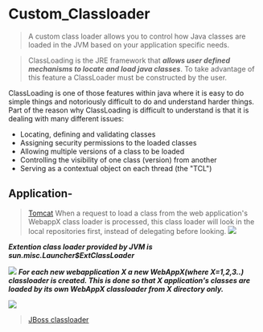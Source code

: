 # Custom_Classloader

> A custom class loader allows you to control how Java classes are loaded in the JVM based on your application specific needs. 

> ClassLoading is the JRE framework that ***allows user defined mechanisms to locate and load java classes***. To take advantage of this feature a ClassLoader must be constructed by the user.

 

ClassLoading is one of those features within java where it is easy to do simple things and notoriously difficult to do and understand harder things. Part of the reason why ClassLoading is difficult to understand is that it is dealing with many different issues:

 

* Locating, defining and validating classes
* Assigning security permissions to the loaded classes
* Allowing multiple versions of a class to be loaded
* Controlling the visibility of one class (version) from another
* Serving as a contextual object on each thread (the "TCL")

## Application-
> [Tomcat](http://tomcat.apache.org/tomcat-6.0-doc/class-loader-howto.html)
When a request to load a class from the web application's WebappX class loader is processed, this class loader will look in the local repositories first, instead of delegating before looking. 
![](https://i.ibb.co/80q97vc/Annotation-2019-09-11-225805.png)

***Extention class loader provided by JVM is sun.misc.Launcher$ExtClassLoader***

![](https://i.ibb.co/X4tSzVJ/Annotation-2019-09-11-230332.png)
***For each new webapplication X a new WebAppX(where X=1,2,3..) classloader is created. This is done so that X application's classes are loaded by its own WebAppX classloader from X directory only.***

![](https://i.ibb.co/dbPthK9/Annotation-2019-09-11-230441.png)

> [JBoss classloader](https://developer.jboss.org/wiki/JBossClassLoaderOverviewAndGoals)

